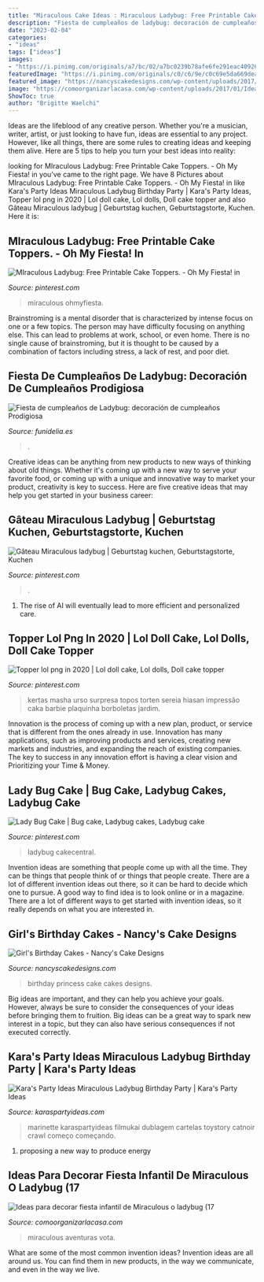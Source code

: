 ```yaml
---
title: "Miraculous Cake Ideas : Miraculous Ladybug: Free Printable Cake Toppers."
description: "Fiesta de cumpleaños de ladybug: decoración de cumpleaños prodigiosa"
date: "2023-02-04"
categories:
- "ideas"
tags: ["ideas"]
images:
- "https://i.pinimg.com/originals/a7/bc/02/a7bc0239b78afe6fe291eac40926d151.jpg"
featuredImage: "https://i.pinimg.com/originals/c0/c6/9e/c0c69e5da669dea0b3ce7e85e7ecefd8.jpg"
featured_image: "https://nancyscakedesigns.com/wp-content/uploads/2017/03/Little-Princess-692x1024.jpg"
image: "https://comoorganizarlacasa.com/wp-content/uploads/2017/01/Ideas-para-decorar-fiesta-infantil-de-Miraculous-o-ladybug-17.jpg"
ShowToc: true
author: "Brigitte Waelchi"
---
```



Ideas are the lifeblood of any creative person. Whether you're a musician, writer, artist, or just looking to have fun, ideas are essential to any project. However, like all things, there are some rules to creating ideas and keeping them alive. Here are 5 tips to help you turn your best ideas into reality:

	

		
looking for MIraculous Ladybug: Free Printable Cake Toppers. - Oh My Fiesta! in you've came to the right page. We have 8 Pictures about MIraculous Ladybug: Free Printable Cake Toppers. - Oh My Fiesta! in like Kara&#039;s Party Ideas Miraculous Ladybug Birthday Party | Kara&#039;s Party Ideas, Topper lol png in 2020 | Lol doll cake, Lol dolls, Doll cake topper and also Gâteau Miraculous ladybug | Geburtstag kuchen, Geburtstagstorte, Kuchen. Here it is:
		
    
## MIraculous Ladybug: Free Printable Cake Toppers. - Oh My Fiesta! In

<img loading=lazy src="https://i.pinimg.com/originals/a7/bc/02/a7bc0239b78afe6fe291eac40926d151.jpg" onerror="this.onerror=null;this.src='https://tse4.mm.bing.net/th?id=OIP.t5dGyVpD5n9-1VbPS9R8YgHaKe&amp;pid=15.1';" alt="MIraculous Ladybug: Free Printable Cake Toppers. - Oh My Fiesta! in">

_Source: pinterest.com_

>miraculous ohmyfiesta. 

	

Brainstroming is a mental disorder that is characterized by intense focus on one or a few topics. The person may have difficulty focusing on anything else. This can lead to problems at work, school, or even home. There is no single cause of brainstroming, but it is thought to be caused by a combination of factors including stress, a lack of rest, and poor diet.

    
## Fiesta De Cumpleaños De Ladybug: Decoración De Cumpleaños Prodigiosa

<img loading=lazy src="https://www.funidelia.es/blog/wp-content/uploads/2017/03/Cumpleaños-Ladybug-tarta4.jpg" onerror="this.onerror=null;this.src='https://tse1.mm.bing.net/th?id=OIP.lwW1yIR3gYzerSTprNeetwHaNJ&amp;pid=15.1';" alt="Fiesta de cumpleaños de Ladybug: decoración de cumpleaños Prodigiosa">

_Source: funidelia.es_

>. 

	

Creative ideas can be anything from new products to new ways of thinking about old things. Whether it's coming up with a new way to serve your favorite food, or coming up with a unique and innovative way to market your product, creativity is key to success. Here are five creative ideas that may help you get started in your business career: 

    
## Gâteau Miraculous Ladybug | Geburtstag Kuchen, Geburtstagstorte, Kuchen

<img loading=lazy src="https://i.pinimg.com/736x/93/14/89/931489def9f27701c65862d581b6215c.jpg" onerror="this.onerror=null;this.src='https://tse1.mm.bing.net/th?id=OIP.FOv2ZreKzSWuDKimaripewHaJ3&amp;pid=15.1';" alt="Gâteau Miraculous ladybug | Geburtstag kuchen, Geburtstagstorte, Kuchen">

_Source: pinterest.com_

>. 

	

1. The rise of AI will eventually lead to more efficient and personalized care. 

    
## Topper Lol Png In 2020 | Lol Doll Cake, Lol Dolls, Doll Cake Topper

<img loading=lazy src="https://i.pinimg.com/736x/04/9f/28/049f2825cc81ab04f11c3a8c4e89fd7c.jpg" onerror="this.onerror=null;this.src='https://tse3.mm.bing.net/th?id=OIP.Kot-bQpoDKPvxHI-r1yt6gHaKS&amp;pid=15.1';" alt="Topper lol png in 2020 | Lol doll cake, Lol dolls, Doll cake topper">

_Source: pinterest.com_

>kertas masha urso surpresa topos torten sereia hiasan impressão caka barbie plaquinha borboletas jardim. 

	

Innovation is the process of coming up with a new plan, product, or service that is different from the ones already in use. Innovation has many applications, such as improving products and services, creating new markets and industries, and expanding the reach of existing companies. The key to success in any innovation effort is having a clear vision and Prioritizing your Time & Money.

    
## Lady Bug Cake | Bug Cake, Ladybug Cakes, Ladybug Cake

<img loading=lazy src="https://i.pinimg.com/originals/c0/c6/9e/c0c69e5da669dea0b3ce7e85e7ecefd8.jpg" onerror="this.onerror=null;this.src='https://tse2.mm.bing.net/th?id=OIP.y536znzld_OtThs7p0daKgHaJ5&amp;pid=15.1';" alt="Lady Bug Cake | Bug cake, Ladybug cakes, Ladybug cake">

_Source: pinterest.com_

>ladybug cakecentral. 

	

Invention ideas are something that people come up with all the time. They can be things that people think of or things that people create. There are a lot of different invention ideas out there, so it can be hard to decide which one to pursue. A good way to find idea is to look online or in a magazine. There are a lot of different ways to get started with invention ideas, so it really depends on what you are interested in.

    
## Girl&#039;s Birthday Cakes - Nancy&#039;s Cake Designs

<img loading=lazy src="https://nancyscakedesigns.com/wp-content/uploads/2017/03/Little-Princess-692x1024.jpg" onerror="this.onerror=null;this.src='https://tse4.mm.bing.net/th?id=OIP.TWaRENHqoOAPkdnH9yXMwAHaK9&amp;pid=15.1';" alt="Girl&#039;s Birthday Cakes - Nancy&#039;s Cake Designs">

_Source: nancyscakedesigns.com_

>birthday princess cake cakes designs. 

	

Big ideas are important, and they can help you achieve your goals. However, always be sure to consider the consequences of your ideas before bringing them to fruition. Big ideas can be a great way to spark new interest in a topic, but they can also have serious consequences if not executed correctly.

    
## Kara&#039;s Party Ideas Miraculous Ladybug Birthday Party | Kara&#039;s Party Ideas

<img loading=lazy src="http://karaspartyideas.com/wp-content/uploads/2018/08/Miraculous-Ladybug-Birthday-Party-via-Karas-Party-Ideas-KarasPartyIdeas.com20.jpg" onerror="this.onerror=null;this.src='https://tse2.mm.bing.net/th?id=OIP.-Nm7PHqswTSkWnP3KHFMpQHaHf&amp;pid=15.1';" alt="Kara&#039;s Party Ideas Miraculous Ladybug Birthday Party | Kara&#039;s Party Ideas">

_Source: karaspartyideas.com_

>marinette karaspartyideas filmukai dublagem cartelas toystory catnoir crawl começo começando. 

	

1. proposing a new way to produce energy 

    
## Ideas Para Decorar Fiesta Infantil De Miraculous O Ladybug (17

<img loading=lazy src="https://comoorganizarlacasa.com/wp-content/uploads/2017/01/Ideas-para-decorar-fiesta-infantil-de-Miraculous-o-ladybug-17.jpg" onerror="this.onerror=null;this.src='https://tse3.mm.bing.net/th?id=OIP.s6lSOSIWk70pjMUwhzesbgHaHa&amp;pid=15.1';" alt="Ideas para decorar fiesta infantil de Miraculous o ladybug (17">

_Source: comoorganizarlacasa.com_

>miraculous aventuras vota. 

	

What are some of the most common invention ideas?
Invention ideas are all around us. You can find them in new products, in the way we communicate, and even in the way we live.

